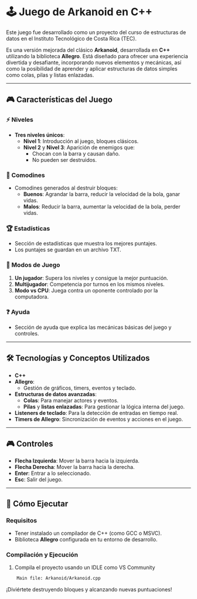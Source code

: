 # 🕹️ Juego de Arkanoid en C++  
Este juego fue desarrollado como un proyecto del curso de estructuras de datos en el Instituto Tecnológico de Costa Rica (TEC).

Es una versión mejorada del clásico **Arkanoid**, desarrollada en **C++** utilizando la biblioteca **Allegro**. Está diseñado para ofrecer una experiencia divertida y desafiante, incorporando nuevos elementos y mecánicas, así como la posibilidad de aprender y aplicar estructuras de datos simples como colas, pilas y listas enlazadas.  

---

## 🎮 Características del Juego  

### ⚡ Niveles  
- **Tres niveles únicos**:  
  - **Nivel 1**: Introducción al juego, bloques clásicos.  
  - **Nivel 2** y **Nivel 3**: Aparición de enemigos que:  
    - Chocan con la barra y causan daño.  
    - No pueden ser destruidos.  

### 🧩 Comodines  
- Comodines generados al destruir bloques:  
  - **Buenos**: Agrandar la barra, reducir la velocidad de la bola, ganar vidas.  
  - **Malos**: Reducir la barra, aumentar la velocidad de la bola, perder vidas.  

### 🏆 Estadísticas  
- Sección de estadísticas que muestra los mejores puntajes.  
- Los puntajes se guardan en un archivo TXT.  

### 👥 Modos de Juego  
1. **Un jugador**: Supera los niveles y consigue la mejor puntuación.  
2. **Multijugador**: Competencia por turnos en los mismos niveles.  
3. **Modo vs CPU**: Juega contra un oponente controlado por la computadora.  

### ❓ Ayuda  
- Sección de ayuda que explica las mecánicas básicas del juego y controles.  

---

## 🛠 Tecnologías y Conceptos Utilizados  

- **C++**  
- **Allegro**:  
  - Gestión de gráficos, timers, eventos y teclado.  
- **Estructuras de datos avanzadas**:  
  - **Colas**: Para manejar actores y eventos.  
  - **Pilas** y **listas enlazadas**: Para gestionar la lógica interna del juego.  
- **Listeners de teclado**: Para la detección de entradas en tiempo real.  
- **Timers de Allegro**: Sincronización de eventos y acciones en el juego.  

---

## 🎮 Controles  

- **Flecha Izquierda**: Mover la barra hacia la izquierda.  
- **Flecha Derecha**: Mover la barra hacia la derecha.  
- **Enter**: Entrar a lo seleccionado. 
- **Esc**: Salir del juego.  

---

## 🔧 Cómo Ejecutar  

### Requisitos  
- Tener instalado un compilador de C++ (como GCC o MSVC).  
- Biblioteca **Allegro** configurada en tu entorno de desarrollo.  

### Compilación y Ejecución  
1. Compila el proyecto usando un IDLE como VS Community
```bash
    Main file: Arkanoid/Arkanoid.cpp
```

¡Diviértete destruyendo bloques y alcanzando nuevas puntuaciones!
